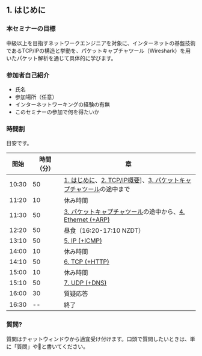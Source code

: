 ## 1. はじめに

### 本セミナーの目標

中級以上を目指すネットワークエンジニアを対象に、インターネットの基盤技術であるTCP/IPの構造と挙動を、パケットキャプチャツール（Wireshark）を用いたパケット解析を通じて具体的に学びます。


### 参加者自己紹介

- 氏名
- 参加場所（任意）
- インターネットワーキングの経験の有無
- このセミナーの参加で何を得たいか


### 時間割

目安です。

開始 | 時間（分）| 章
--|--|--
10:30 | 50 | [1. はじめに](./01_Preface.md)、[2. TCP/IP概要](./02_Basics.md)]、[3. パケットキャプチャツール](./03_Wireshark.md)の途中まで
11:20 | 10 | 休み時間
11:30 | 50 | [3. パケットキャプチャツール](./03_Wireshark.md)の途中から、[4. Ethernet (+ARP)](./04_Ethernet-Arp.md)
12:20 | 50 | 昼食（16:20-17:10 NZDT）
13:10 | 50 | [5. IP (+ICMP)](./05_IP-ping.md)
14:00 | 10 | 休み時間
14:10 | 50 | [6. TCP (+HTTP)](./06_Tcp-Http.md)
15:00 | 10 | 休み時間
15:10 | 50 | [7. UDP (+DNS)](./07_Udp-Dns.md)
16:00 | 30 | 質疑応答
16:30 | -- | 終了


### 質問?

質問はチャットウィンドウから適宜受け付けます。口頭で質問したいときは、単に「質問」や🙋と書いてください。

